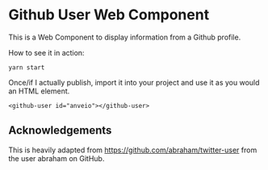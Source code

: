 # Github User Web Component

This is a Web Component to display information from a Github profile.

How to see it in action:

```
yarn start
```

Once/if I actually publish, import it into your project and use it as you would an HTML element.

```
<github-user id="anveio"></github-user>
```


## Acknowledgements

This is heavily adapted from https://github.com/abraham/twitter-user from the user abraham on GitHub.